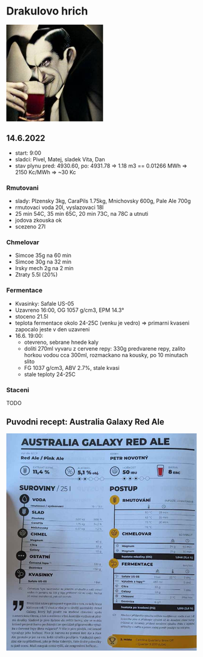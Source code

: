 # Drakulovo hrich

![Navrh loga na etiketu](./fig/drakulovo_hrich_logo.png)

## 14.6.2022
  * start: 9:00
  * sladci: Pivel, Matej, sladek Vita, Dan
  * stav plynu pred: 4930.60, po: 4931.78 => 1.18 m3 == 0.01266 MWh => 2150 Kc/MWh => ~30 Kc

### Rmutovani
  * slady: Plzensky 3kg, CaraPils 1.75kg, Mnichovsky 600g, Pale Ale 700g
  * rmutovaci voda 20l, vyslazovaci 18l
  * 25 min 54C, 35 min 65C, 20 min 73C, na 78C a utnuti
  * jodova zkouska ok
  * scezeno 27l

### Chmelovar
  * Simcoe 35g na 60 min
  * Simcoe 30g na 32 min
  * Irsky mech 2g na 2 min
  * Ztraty 5.5l (20%)

### Fermentace
  * Kvasinky: Safale US-05
  * Uzavreno 16:00, OG 1057 g/cm3, EPM 14.3°
  * stoceno 21.5l
  * teplota fermentace okolo 24-25C (venku je vedro) => primarni kvaseni zapocalo jeste v den uzavreni
  * 16.6. 19:00:
    * otevreno, sebrane hnede kaly
    * doliti 270ml vyvaru z cervene repy: 330g predvarene repy, zalito horkou vodou cca 300ml, rozmackano na kousky, po 10 minutach slito
    * FG 1037 g/cm3, ABV 2.7%, stale kvasi
    * stale teploty 24-25C
  
### Staceni
TODO

## Puvodni recept: Australia Galaxy Red Ale
![](./fig/drakulovo_hrich.jpg)
